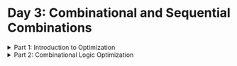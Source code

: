 # Day 3: Combinational and Sequential Combinations

<details>
<summary>Part 1: Introduction to Optimization</summary>

- Sequencing the logic to achieve the most optimized design.
- Techniques used in optimization:
  - **Constant Propagation**: Direct optimization method where constant values are substituted in expressions.
  - **Boolean Logic Optimization**: Techniques such as K-map and Quine McKluskey for simplifying Boolean expressions.

<details>
<summary>Combinational Logic Optimization</summary>

1. **Constant Propagation**: is an optimization technique that replaces variables that are known to be constant with their values. This can reduce the complexity of expressions and eliminate unnecessary calculations. For example, if a signal is always `1` in a certain context, any expression dependent on that signal can be simplified accordingly.

<img width="972" alt="Constant Propagation" src="https://github.com/user-attachments/assets/663928e8-f40a-4ce4-8bf9-354a4448f1bd">   

2. **Boolean Logic Optimization**: refers to techniques used to simplify Boolean expressions using methods such as Karnaugh maps (K-maps) or the Quine-McCluskey algorithm. This helps reduce the number of logic gates required in a circuit, leading to lower area and power consumption. 

<img width="980" alt="Boolean Logic Optimization" src="https://github.com/user-attachments/assets/b543e047-afa3-4f7a-b38d-83b46b1e7f79">
</details>

<details>
<summary>Sequential Logic Propagation</summary>

1. **Basic**: Sequential constant propagation.
2. **Advanced Techniques**:
   - State Optimization: Optimization of unused states.
   - Retiming: Adjusting the timing of sequential elements.
   - Sequential Logic Cloning: Floor plan-aware synthesis.

### Sequential Constant Propagation
![Sequential Constant Propagation](https://github.com/user-attachments/assets/6f0949cc-22ae-4043-b4cd-465033abb36a)    

### Advanced Optimization Techniques
![Advanced Optimization](https://github.com/user-attachments/assets/ee9774bb-423b-4e28-b078-030f0c95b1d3)
</details>
</details>

<details>
<summary>Part 2: Combinational Logic Optimization</summary>

<details>
<summary>opt_check</summary>

```verilog
module opt_check (input a , input b , output y);
    assign y = a ? b : 0;
endmodule
```

**Explanation**: This module outputs b if a is true; otherwise, it outputs 0.

![opt_check Synthesized Output](https://github.com/user-attachments/assets/4d648d23-6ed2-4463-b0fd-4756b0122880)

**After Synthesizing**:<br>
<img width="308" alt="opt_check Synthesized Logic" src="https://github.com/user-attachments/assets/ca5dbd42-287f-41cf-a12b-b328d697c975">

**Optimization Command**: <br>
```bash
opt_clean -purge
```
<br>
<img width="450" alt="opt_clean Command Output" src="https://github.com/user-attachments/assets/17fb5e3d-ba0d-4963-8b39-13b0fd62d64f">

**Link to Liberty File**:<br>
<img width="424" alt="Liberty File Link" src="https://github.com/user-attachments/assets/5abbf967-f295-41d2-a67d-23e208ff9da8">

**Final Output**:<br>
<img width="890" alt="Final Output for opt_check" src="https://github.com/user-attachments/assets/e47ba631-63f0-492d-bc56-4ee15c150f20">
</details>

<details>
<summary>opt_check2</summary>

```verilog
module opt_check2 (input a , input b , output y);
    assign y = a ? 1 : b;
endmodule
```

**Explanation**: This module outputs 1 if a is true; otherwise, it outputs b.

![opt_check2 Explanation](https://github.com/user-attachments/assets/2489d15e-de50-422b-88e4-1b4855c6eae1)

**After Synthesizing**:<br>
<img width="308" alt="opt_check2 Synthesized Logic" src="https://github.com/user-attachments/assets/b60b8139-0764-4d91-a285-1b54d95ba965">

**Optimization Command**: <br>
```bash
opt_clean -purge
```
<br>
<img width="446" alt="opt_clean Command Output for opt_check2" src="https://github.com/user-attachments/assets/fdf8f8fd-16a3-4e81-b897-fd65e6c5f058">

**Link to Liberty File**:<br>
<img width="399" alt="Liberty File Link for opt_check2" src="https://github.com/user-attachments/assets/6acc8ecf-23f9-48ce-87ba-70e6b898115b">

**Final Output**:<br>
<img width="858" alt="Final Output for opt_check2" src="https://github.com/user-attachments/assets/06c46dfd-cabd-4e53-8b0d-6a34c11e763d">
</details>

<details>
<summary>opt_check3</summary>

```verilog
module opt_check3 (input a , input b, input c , output y);
    assign y = a ? (c ? b : 0) : 0;
endmodule
```

**Explanation**: This module outputs b if both a and c are true; otherwise, it outputs 0.

![opt_check3 Explanation](https://github.com/user-attachments/assets/9e123187-9495-4ef1-a82f-31f3ee78dd48)

**After Synthesizing**:<br>
<img width="422" alt="opt_check3 Synthesized Logic" src="https://github.com/user-attachments/assets/82785d0f-6540-40dd-a5a7-1cae34869bac">

**Optimization Command**: <br>
```bash
opt_clean -purge
```
<br>
<img width="448" alt="opt_clean Command Output for opt_check3" src="https://github.com/user-attachments/assets/0ea8b987-bcbc-4f48-9c17-66ab06e85f72">

**Link to Liberty File**:<br>
<img width="431" alt="Liberty File Link for opt_check3" src="https://github.com/user-attachments/assets/87340cae-8950-4b05-96be-131f6a6b2d92">

**Final Output**:<br>
<img width="904" alt="Final Output for opt_check3" src="https://github.com/user-attachments/assets/0b13c93b-09f6-427f-af3c-17a1133a231a">
</details>

<details>
<summary>opt_check4</summary>

```verilog
module opt_check4 (input a , input b , input c , output y);
    assign y = a ? (b ? (a & c) : c) : (!c);
endmodule
```

**Explanation**: This module implements a more complex logic based on the values of a, b, and c.

![opt_check4 Explanation](https://github.com/user-attachments/assets/911fa2f2-7bdc-40ce-8c7f-dbb13fc6b2c4)

**After Synthesizing**:<br>
<img width="358" alt="opt_check4 Synthesized Logic" src="https://github.com/user-attachments/assets/2530afaa-c817-4983-9cc5-d46db42c8a09">

**Optimization Command**: <br>
```bash
opt_clean -purge
```
<br>
<img width="453" alt="opt_clean Command Output for opt_check4" src="https://github.com/user-attachments/assets/8eb2ae94-f398-4572-86e5-6e0035cba033">

**Link to Liberty File**:<br>
<img width="416" alt="Liberty File Link for opt_check4" src="https://github.com/user-attachments/assets/824a20b4-00b3-4854-9ddc-ed9de77a1c47">

**Final Output**:<br>
<img width="1022" alt="Final Output for opt_check4" src="https://github.com/user-attachments/assets/d41c1e0d-b0cb-4eba-be32-eb8908423dfa">
</details>
</details>
